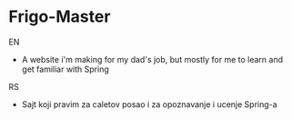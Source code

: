# Frigo-Master
EN  
  - A website i'm making for my dad's job, but mostly for me to learn and get familiar with Spring  
  
RS  
  - Sajt koji pravim za caletov posao i za opoznavanje i ucenje Spring-a
